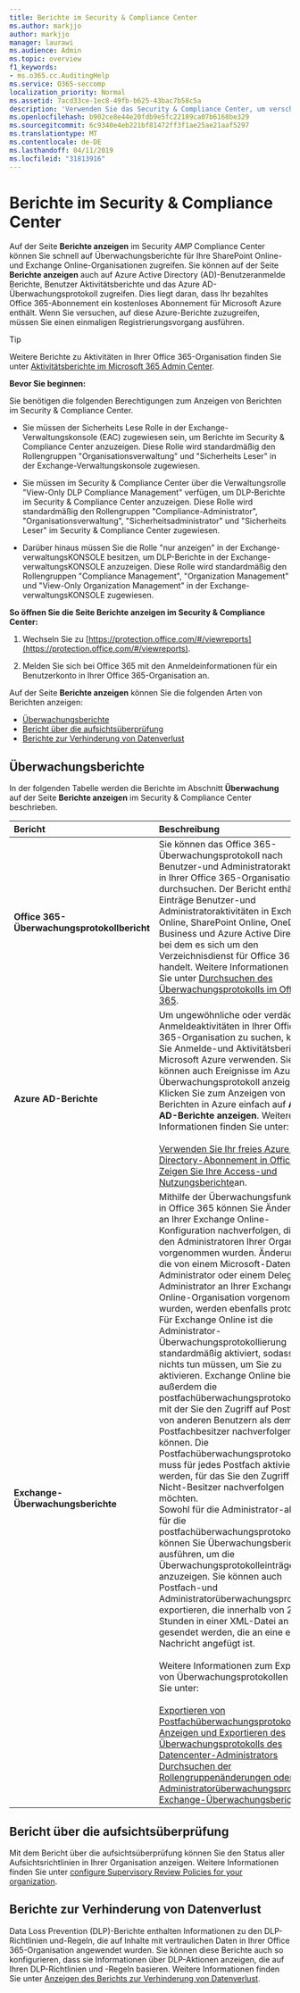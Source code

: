```yaml
---
title: Berichte im Security & Compliance Center
ms.author: markjjo
author: markjjo
manager: laurawi
ms.audience: Admin
ms.topic: overview
f1_keywords:
- ms.o365.cc.AuditingHelp
ms.service: O365-seccomp
localization_priority: Normal
ms.assetid: 7acd33ce-1ec8-49fb-b625-43bac7b58c5a
description: 'Verwenden Sie das Security & Compliance Center, um verschiedene Berichte für Ihre SharePoint Online-und Exchange Online-Organisation sowie Azure Active Directory-Berichte zu erhalten.  '
ms.openlocfilehash: b902ce8e44e20fdb9e5fc22189ca07b6168be329
ms.sourcegitcommit: 6c9340e4eb221bf81472ff3f1ae25ae21aaf5297
ms.translationtype: MT
ms.contentlocale: de-DE
ms.lasthandoff: 04/11/2019
ms.locfileid: "31813916"
---
```

# <a name="reports-in-the-security--compliance-center"></a>Berichte im Security & Compliance Center

Auf der Seite **Berichte anzeigen** im Security _AMP_ Compliance Center können Sie schnell auf Überwachungsberichte für Ihre SharePoint Online-und Exchange Online-Organisationen zugreifen. Sie können auf der Seite **Berichte anzeigen** auch auf Azure Active Directory (AD)-Benutzeranmelde Berichte, Benutzer Aktivitätsberichte und das Azure AD-Überwachungsprotokoll zugreifen. Dies liegt daran, dass Ihr bezahltes Office 365-Abonnement ein kostenloses Abonnement für Microsoft Azure enthält. Wenn Sie versuchen, auf diese Azure-Berichte zuzugreifen, müssen Sie einen einmaligen Registrierungsvorgang ausführen. 
  
> [!TIP]
> Weitere Berichte zu Aktivitäten in Ihrer Office 365-Organisation finden Sie unter [Aktivitätsberichte im Microsoft 365 Admin Center](https://support.office.com/article/0d6dfb17-8582-4172-a9a9-aed798150263). 
  
 **Bevor Sie beginnen:**
  
Sie benötigen die folgenden Berechtigungen zum Anzeigen von Berichten im Security & Compliance Center.
  
- Sie müssen der Sicherheits Lese Rolle in der Exchange-Verwaltungskonsole (EAC) zugewiesen sein, um Berichte im Security & Compliance Center anzuzeigen. Diese Rolle wird standardmäßig den Rollengruppen "Organisationsverwaltung" und "Sicherheits Leser" in der Exchange-Verwaltungskonsole zugewiesen.
    
- Sie müssen im Security & Compliance Center über die Verwaltungsrolle "View-Only DLP Compliance Management" verfügen, um DLP-Berichte im Security & Compliance Center anzuzeigen. Diese Rolle wird standardmäßig den Rollengruppen "Compliance-Administrator", "Organisationsverwaltung", "Sicherheitsadministrator" und "Sicherheits Leser" im Security & Compliance Center zugewiesen.

- Darüber hinaus müssen Sie die Rolle "nur anzeigen" in der Exchange-verwaltungsKONSOLE besitzen, um DLP-Berichte in der Exchange-verwaltungsKONSOLE anzuzeigen. Diese Rolle wird standardmäßig den Rollengruppen "Compliance Management", "Organization Management" und "View-Only Organization Management" in der Exchange-verwaltungsKONSOLE zugewiesen.
  
 **So öffnen Sie die Seite Berichte anzeigen im Security & Compliance Center:**
  
1. Wechseln Sie zu [https://protection.office.com/#/viewreports](https://protection.office.com/#/viewreports).
    
2. Melden Sie sich bei Office 365 mit den Anmeldeinformationen für ein Benutzerkonto in Ihrer Office 365-Organisation an.
    
Auf der Seite **Berichte anzeigen** können Sie die folgenden Arten von Berichten anzeigen: 
  
- [Überwachungsberichte](#auditing-reports)
- [Bericht über die aufsichtsüberprüfung](#supervisory-review-report)
- [Berichte zur Verhinderung von Datenverlust](#data-loss-prevention-reports)
    
## <a name="auditing-reports"></a>Überwachungsberichte

In der folgenden Tabelle werden die Berichte im Abschnitt **Überwachung** auf der Seite **Berichte anzeigen** im Security & Compliance Center beschrieben. 
  
|**Bericht**|**Beschreibung**|
|:-----|:-----|
|**Office 365-Überwachungsprotokollbericht** <br/> |Sie können das Office 365-Überwachungsprotokoll nach Benutzer-und Administratoraktivitäten in Ihrer Office 365-Organisation durchsuchen. Der Bericht enthält Einträge Benutzer-und Administratoraktivitäten in Exchange Online, SharePoint Online, OneDrive for Business und Azure Active Directory, bei dem es sich um den Verzeichnisdienst für Office 365 handelt. Weitere Informationen finden Sie unter [Durchsuchen des Überwachungsprotokolls im Office 365](search-the-audit-log-in-security-and-compliance.md).  <br/> |
|**Azure AD-Berichte** <br/> |Um ungewöhnliche oder verdächtige Anmeldeaktivitäten in Ihrer Office 365-Organisation zu suchen, können Sie Anmelde-und Aktivitätsberichte in Microsoft Azure verwenden. Sie können auch Ereignisse im Azure AD-Überwachungsprotokoll anzeigen. Klicken Sie zum Anzeigen von Berichten in Azure einfach auf **Azure AD-Berichte anzeigen**. Weitere Informationen finden Sie unter: <br/><br/>[Verwenden Sie Ihr freies Azure Active Directory-Abonnement in Office 365](use-your-free-azure-ad-subscription-in-office-365.md). <br/> [Zeigen Sie Ihre Access-und Nutzungsberichte](http://go.microsoft.com/fwlink/p/?LinkId=506902)an.  <br/> |
|**Exchange-Überwachungsberichte** <br/> | Mithilfe der Überwachungsfunktionen in Office 365 können Sie Änderungen an Ihrer Exchange Online-Konfiguration nachverfolgen, die von den Administratoren Ihrer Organisation vorgenommen wurden. Änderungen, die von einem Microsoft-Datencenter Administrator oder einem Delegierten Administrator an Ihrer Exchange Online-Organisation vorgenommen wurden, werden ebenfalls protokolliert. Für Exchange Online ist die Administrator-Überwachungsprotokollierung standardmäßig aktiviert, sodass Sie nichts tun müssen, um Sie zu aktivieren. Exchange Online bietet außerdem die postfachüberwachungsprotokollierung, mit der Sie den Zugriff auf Postfächer von anderen Benutzern als dem Postfachbesitzer nachverfolgen können. Die Postfachüberwachungsprotokollierung muss für jedes Postfach aktiviert werden, für das Sie den Zugriff durch Nicht-Besitzer nachverfolgen möchten.  <br/>  Sowohl für die Administrator-als auch für die postfachüberwachungsprotokollierung können Sie Überwachungsberichte ausführen, um die Überwachungsprotokolleinträge anzuzeigen. Sie können auch Postfach-und Administratorüberwachungsprotokolle exportieren, die innerhalb von 24 Stunden in einer XML-Datei an Sie gesendet werden, die an eine e-Mail-Nachricht angefügt ist. <br/><br/>Weitere Informationen zum Exportieren von Überwachungsprotokollen finden Sie unter:  <br/><br/> [Exportieren von Postfachüberwachungsprotokollen](http://go.microsoft.com/fwlink/p/?LinkID=404104) <br/> [Anzeigen und Exportieren des Überwachungsprotokolls des Datencenter-Administrators](http://go.microsoft.com/fwlink/p/?LinkId=404109) <br/> [Durchsuchen der Rollengruppenänderungen oder Administratorüberwachungsprotokolle](http://go.microsoft.com/fwlink/p/?LinkId=404105) <br/>   [Exchange-Überwachungsberichte](http://go.microsoft.com/fwlink/p/?LinkID=395232).  <br/> |
   
## <a name="supervisory-review-report"></a>Bericht über die aufsichtsüberprüfung

Mit dem Bericht über die aufsichtsüberprüfung können Sie den Status aller Aufsichtsrichtlinien in Ihrer Organisation anzeigen. Weitere Informationen finden Sie unter [configure Supervisory Review Policies for your organization](configure-supervision-policies.md).
  
## <a name="data-loss-prevention-reports"></a>Berichte zur Verhinderung von Datenverlust

Data Loss Prevention (DLP)-Berichte enthalten Informationen zu den DLP-Richtlinien und-Regeln, die auf Inhalte mit vertraulichen Daten in Ihrer Office 365-Organisation angewendet wurden. Sie können diese Berichte auch so konfigurieren, dass sie Informationen über DLP-Aktionen anzeigen, die auf Ihren DLP-Richtlinien und -Regeln basieren. Weitere Informationen finden Sie unter [Anzeigen des Berichts zur Verhinderung von Datenverlust](view-the-dlp-reports.md).
